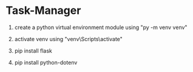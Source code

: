 # Task-Manager

1. create a python virtual environment module using
    "py -m venv venv"

2. activate venv using 
   "venv\Scripts\activate"

3. pip install flask

4. pip install python-dotenv
